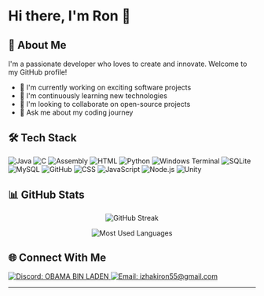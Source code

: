 # Hi there, I'm Ron 👋

## 💫 About Me
I'm a passionate developer who loves to create and innovate. Welcome to my GitHub profile!

- 🔭 I'm currently working on exciting software projects
- 🌱 I'm continuously learning new technologies
- 👯 I'm looking to collaborate on open-source projects
- 💬 Ask me about my coding journey

## 🛠️ Tech Stack
<p align="left">
  <img src="https://img.shields.io/badge/Java-ED8B00?style=for-the-badge&logo=java&logoColor=white" alt="Java"/>
  <img src="https://img.shields.io/badge/C-00599C?style=for-the-badge&logo=c&logoColor=white" alt="C"/>
  <img src="https://img.shields.io/badge/Assembly-654FF0?style=for-the-badge&logo=assemblyscript&logoColor=white" alt="Assembly"/>
  <img src="https://img.shields.io/badge/HTML-E34F26?style=for-the-badge&logo=html5&logoColor=white" alt="HTML"/>
  <img src="https://img.shields.io/badge/Python-3776AB?style=for-the-badge&logo=python&logoColor=white" alt="Python"/>
  <img src="https://img.shields.io/badge/Windows%20Terminal-4D4D4D?style=for-the-badge&logo=windows-terminal&logoColor=white" alt="Windows Terminal"/>
  <img src="https://img.shields.io/badge/SQLite-07405E?style=for-the-badge&logo=sqlite&logoColor=white" alt="SQLite"/>
  <img src="https://img.shields.io/badge/MySQL-00000F?style=for-the-badge&logo=mysql&logoColor=white" alt="MySQL"/>
  <img src="https://img.shields.io/badge/GitHub-181717?style=for-the-badge&logo=github&logoColor=white" alt="GitHub"/>
  <img src="https://img.shields.io/badge/CSS-1572B6?style=for-the-badge&logo=css3&logoColor=white" alt="CSS"/>
  <img src="https://img.shields.io/badge/JavaScript-F7DF1E?style=for-the-badge&logo=javascript&logoColor=black" alt="JavaScript"/>
  <img src="https://img.shields.io/badge/Node.js-339933?style=for-the-badge&logo=nodedotjs&logoColor=white" alt="Node.js"/>
  <img src="https://img.shields.io/badge/Unity-000000?style=for-the-badge&logo=unity&logoColor=white" alt="Unity"/>
</p>

## 📊 GitHub Stats
<p align="center">
  <img src="https://github-readme-streak-stats.herokuapp.com/?user=ItzhakiRon&theme=radical" alt="GitHub Streak" />
</p>
<p align="center">
  <img src="https://github-readme-stats.vercel.app/api/top-langs/?username=ItzhakiRon&layout=compact&theme=radical" alt="Most Used Languages" />
</p>

## 🌐 Connect With Me
<p align="left">
  <a href="https://discordapp.com/users/obamabinladen5290" target="_blank">
    <img src="https://img.shields.io/badge/Discord-5865F2?style=for-the-badge&logo=discord&logoColor=white" alt="Discord: OBAMA BIN LADEN"/>
  </a>
  <a href="mailto:izhakiron55@gmail.com">
    <img src="https://img.shields.io/badge/Gmail-D14836?style=for-the-badge&logo=gmail&logoColor=white" alt="Email: izhakiron55@gmail.com"/>
  </a>
</p>

---

<!--
Feel free to customize this template to better represent your personal brand and interests!
You can add or remove sections as needed.
-->
